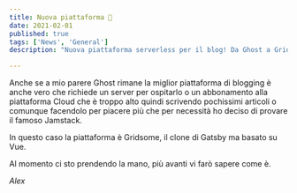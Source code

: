 ```yaml
---
title: Nuova piattaforma 🎉
date: 2021-02-01
published: true
tags: ['News', 'General']
description: "Nuova piattaforma serverless per il blog! Da Ghost a Gridsome..."

---
```


Anche se a mio parere Ghost rimane la miglior piattaforma di blogging è anche vero che richiede un server per ospitarlo o un abbonamento alla piattaforma Cloud che è troppo alto quindi scrivendo pochissimi articoli o comunque facendolo per piacere più che per necessità ho deciso di provare il famoso Jamstack.

In questo caso la piattaforma è Gridsome, il clone di Gatsby ma basato su Vue.

Al momento ci sto prendendo la mano, più avanti vi farò sapere come è.

*Alex*